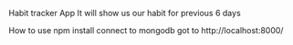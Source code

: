 Habit tracker App
It will show us our habit for previous 6 days
  
How to use 
npm install
connect to mongodb
got to http://localhost:8000/



